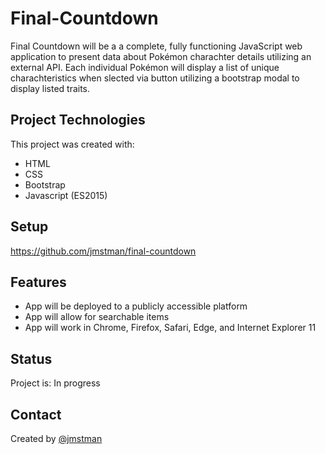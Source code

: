 # Final-Countdown
Final Countdown will be a a complete, fully functioning JavaScript web
application to present data about Pokémon charachter details utilizing an external API. Each individual Pokémon will display a list of unique charachteristics when slected via button utilizing a bootstrap modal to display listed traits. 

## Project Technologies
This project was created with:

* HTML
* CSS
* Bootstrap
* Javascript (ES2015)

## Setup

https://github.com/jmstman/final-countdown

## Features

* App will be deployed to a publicly accessible platform
* App will allow for searchable items
* App will work in Chrome, Firefox, Safari, Edge, and Internet Explorer 11

## Status

Project is: In progress

## Contact

Created by [@jmstman](https://github.com/jmstman/final-countdown)


